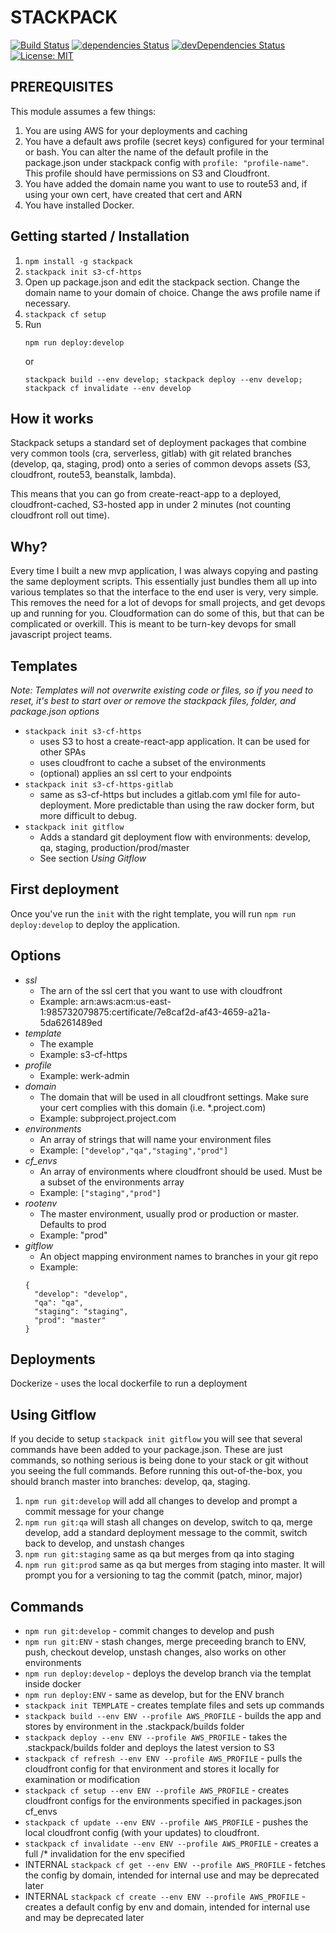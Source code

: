 # STACKPACK

[![Build Status](https://travis-ci.org/jamesvillarrubia/stackpack.svg?branch=master)](https://travis-ci.org/jamesvillarrubia/stackpack) [![dependencies Status](https://david-dm.org/jamesvillarrubia/stackpack/status.svg)](https://david-dm.org/jamesvillarrubia/stackpack) [![devDependencies Status](https://david-dm.org/jamesvillarrubia/stackpack/dev-status.svg)](https://david-dm.org/jamesvillarrubia/stackpack?type=dev) [![License: MIT](https://img.shields.io/badge/License-MIT-blue.svg)](https://opensource.org/licenses/MIT)

## PREREQUISITES

This module assumes a few things:

1. You are using AWS for your deployments and caching
2. You have a default aws profile (secret keys) configured for your terminal or bash.  You can alter the name of the default profile in the package.json under stackpack config with ```profile: "profile-name"```.  This profile should have permissions on S3 and Cloudfront.
3. You have added the domain name you want to use to route53 and, if using your own cert, have created that cert and ARN
4. You have installed Docker.


## Getting started / Installation

1. ```npm install -g stackpack```
2. ```stackpack init s3-cf-https```
3. Open up package.json and edit the stackpack section.  Change the domain name to your domain of choice. Change the aws profile name if necessary. 
4. ```stackpack cf setup```
5. Run
   ```
   npm run deploy:develop
   ``` 
   or
   ```
   stackpack build --env develop; stackpack deploy --env develop; stackpack cf invalidate --env develop
   ```


## How it works

Stackpack setups a standard set of deployment packages that combine very common tools (cra, serverless, gitlab) with git related branches (develop, qa, staging, prod) onto a series of common devops assets (S3, cloudfront, route53, beanstalk, lambda).

This means that you can go from create-react-app to a deployed, cloudfront-cached, S3-hosted app in under 2 minutes (not counting cloudfront roll out time).

## Why?

Every time I built a new mvp application, I was always copying and pasting the same deployment scripts. This essentially just bundles them all up into various templates so that the interface to the end user is very, very simple.  This removes the need for a lot of devops for small projects, and get devops up and running for you.  Cloudformation can do some of this, but that can be complicated or overkill.  This is meant to be turn-key devops for small javascript project teams.

## Templates

_Note: Templates will not overwrite existing code or files, so if you need to reset, it's best to start over or remove the stackpack files, folder, and package.json options_

- ```stackpack init s3-cf-https```
  - uses S3 to host a create-react-app application.  It can be used for other SPAs
  - uses cloudfront to cache a subset of the environments
  - (optional) applies an ssl cert to your endpoints
- ```stackpack init s3-cf-https-gitlab```
  - same as s3-cf-https but includes a gitlab.com yml file for auto-deployment.  More predictable than using the raw docker form, but more difficult to debug.
- ```stackpack init gitflow```
  - Adds a standard git deployment flow with environments: develop, qa, staging, production/prod/master
  - See section *Using Gitflow*
  
## First deployment

Once you've run the ```init``` with the right template, you will run ```npm run deploy:develop``` to deploy the application.

## Options
  - *ssl* 
    - The arn of the ssl cert that you want to use with cloudfront
    - Example: arn:aws:acm:us-east-1:985732079875:certificate/7e8caf2d-af43-4659-a21a-5da6261489ed
  - *template*
    - The example 
    - Example: s3-cf-https
  - *profile*
    - Example: werk-admin
  - *domain* 
    - The domain that will be used in all cloudfront settings.  Make sure your cert complies with this domain (i.e. *.project.com)
    - Example: subproject.project.com
  - *environments*
    - An array of strings that will name your environment files
    - Example: ```["develop","qa","staging","prod"]```
  - *cf_envs*
    - An array of environments where cloudfront should be used.  Must be a subset of the environments array
    - Example: ```["staging","prod"]```
  - *rootenv*
    - The master environment, usually prod or production or master. Defaults to prod
    - Example: "prod"
  - *gitflow*
    - An object mapping environment names to branches in your git repo
    - Example:
    ```
    {
      "develop": "develop",
      "qa": "qa",
      "staging": "staging",
      "prod": "master"
    }
    ```


## Deployments

Dockerize
    - uses the local dockerfile to run a deployment

## Using Gitflow

If you decide to setup ```stackpack init gitflow``` you will see that several commands have been added to your package.json.  These are just commands, so nothing serious is being done to your stack or git without you seeing the full commands.  Before running this out-of-the-box, you should branch master into branches: develop, qa, staging.

1. ```npm run git:develop``` will add all changes to develop and prompt a commit message for your change
2. ```npm run git:qa``` will stash all changes on develop, switch to qa, merge develop, add a standard deployment message to the commit, switch back to develop, and unstash changes
3. ```npm run git:staging``` same as qa but merges from qa into staging
4. ```npm run git:prod``` same as qa but merges from staging into master.  It will prompt you for a versioning to tag the commit (patch, minor, major)


## Commands

- `npm run git:develop` - commit changes to develop and push
- `npm run git:ENV` - stash changes, merge preceeding branch to ENV, push, checkout develop, unstash changes, also works on other environments
- `npm run deploy:develop` - deploys the develop branch via the templat inside docker
- `npm run deploy:ENV` - same as develop, but for the ENV branch
- `stackpack init TEMPLATE` - creates template files and sets up commands
- `stackpack build --env ENV --profile AWS_PROFILE` - builds the app and stores by environment in the .stackpack/builds folder
- `stackpack deploy --env ENV --profile AWS_PROFILE` - takes the .stackpack/builds folder and deploys the latest version to S3
- `stackpack cf refresh --env ENV --profile AWS_PROFILE` - pulls the cloudfront config for that environment and stores it locally for examination or modification
- `stackpack cf setup --env ENV --profile AWS_PROFILE` - creates cloudfront configs for the environments specified in packages.json cf_envs
- `stackpack cf update --env ENV --profile AWS_PROFILE` - pushes the local cloudfront config (with your updates) to cloudfront.
- `stackpack cf invalidate --env ENV --profile AWS_PROFILE` - creates a full /* invalidation for the env specified
- INTERNAL `stackpack cf get --env ENV --profile AWS_PROFILE` - fetches the config by domain, intended for internal use and may be deprecated later
- INTERNAL `stackpack cf create --env ENV --profile AWS_PROFILE` - creates a default config by env and domain, intended for internal use and may be deprecated later
